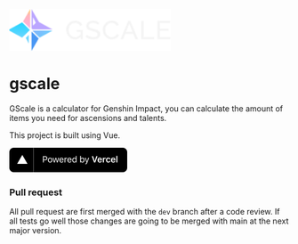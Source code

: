 <img src="./src/assets/logo-label.svg" height="75">

# gscale

GScale is a calculator for Genshin Impact, you can calculate the amount of items you need for ascensions and talents.

This project is built using Vue.

<a href="https://vercel.com?utm_source=gscale&utm_campaign=oss">
<img src="./src/assets/powered-by-vercel.svg"
	width="212"
	height="44">
</a>

### Pull request

All pull request are first merged with the `dev` branch after a code review. If all tests go well those changes are going to be merged with main at the next major version.
